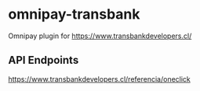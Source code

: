 # omnipay-transbank
Omnipay plugin for https://www.transbankdevelopers.cl/


## API  Endpoints
https://www.transbankdevelopers.cl/referencia/oneclick
